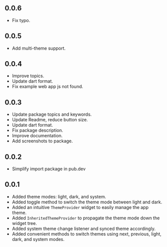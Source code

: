 ## 0.0.6
- Fix typo.

## 0.0.5
- Add multi-theme support.

## 0.0.4
- Improve topics.
- Update dart format.
- Fix example web app js not found.

## 0.0.3
- Update package topics and keywords.
- Update Readme, reduce button size.
- Update dart format.
- Fix package description.
- Improve documentation.
- Add screenshots to package.

## 0.0.2
- Simplify import package in pub.dev

## 0.0.1

- Added theme modes: light, dark, and system.
- Added toggle method to switch the theme mode between light and dark.
- Added an intuitive `ThemeProvider` widget to easily manage the app theme.
- Added `InheritedThemeProvider` to propagate the theme mode down the widget tree.
- Added system theme change listener and synced theme accordingly.
- Added convenient methods to switch themes using next, previous, light, dark, and system modes.